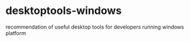 # desktoptools-windows
recommendation of useful desktop tools for developers running windows platform
